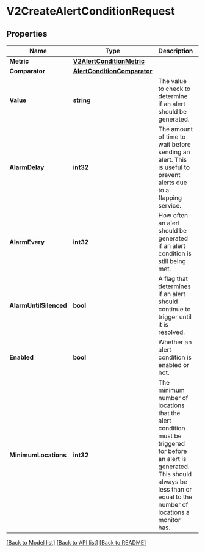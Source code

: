 # V2CreateAlertConditionRequest

## Properties

Name | Type | Description | Notes
------------ | ------------- | ------------- | -------------
**Metric** | [**V2AlertConditionMetric**](v2AlertConditionMetric.md) |  | [optional] 
**Comparator** | [**AlertConditionComparator**](AlertConditionComparator.md) |  | [optional] 
**Value** | **string** | The value to check to determine if an alert should be generated. | [optional] 
**AlarmDelay** | **int32** | The amount of time to wait before sending an alert.  This is useful to prevent alerts due to a flapping service. | [optional] 
**AlarmEvery** | **int32** | How often an alert should be generated if an alert condition is still being met. | [optional] 
**AlarmUntilSilenced** | **bool** | A flag that determines if an alert should continue to trigger until it is resolved. | [optional] 
**Enabled** | **bool** | Whether an alert condition is enabled or not. | [optional] 
**MinimumLocations** | **int32** | The minimum number of locations that the alert condition must be triggered for before an alert is generated.  This should always be less than or equal to the number of locations a monitor has. | [optional] 

[[Back to Model list]](../README.md#documentation-for-models) [[Back to API list]](../README.md#documentation-for-api-endpoints) [[Back to README]](../README.md)


